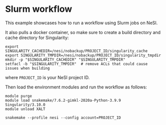 # Slurm workflow

This example showcases how to run a workflow using Slurm jobs on NeSI.

It also pulls a docker container, so make sure to create a build directory and cache directory for Singularity:

```
export SINGULARITY_CACHEDIR=/nesi/nobackup/PROJECT_ID/singularity_cache
export SINGULARITY_TMPDIR=/nesi/nobackup/PROJECT_ID/singularity_tmpdir
mkdir -p "$SINGULARITY_CACHEDIR" "$SINGULARITY_TMPDIR"
setfacl -b "$SINGULARITY_TMPDIR"  # remove ACLs that could cause issues when building
```

where `PROJECT_ID` is your NeSI project ID.

Then load the environment modules and run the workflow as follows:

```
module purge
module load snakemake/7.6.2-gimkl-2020a-Python-3.9.9 Singularity/3.10.0
module unload XALT

snakemake --profile nesi --config account=PROJECT_ID
```
